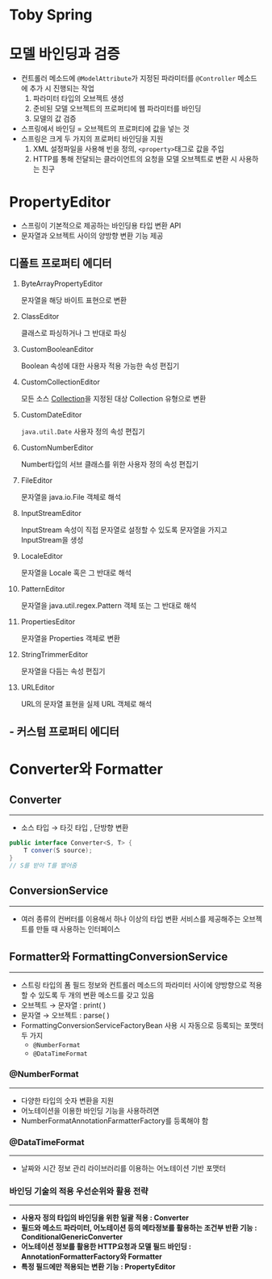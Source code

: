 # Toby Spring

# 모델 바인딩과 검증


- 컨트롤러 메소드에 `@ModelAttribute`가 지정된 파라미터를 `@Controller` 메소드에 추가 시 진행되는 작업
    1. 파라미터 타입의 오브젝트 생성
    2. 준비된 모델 오브젝트의 프로퍼티에 웹 파라미터를 바인딩
    3. 모델의 값 검증
- 스프링에서 바인딩 = 오브젝트의 프로퍼티에 값을 넣는 것
- 스프링은 크게 두 가지의 프로퍼티 바인딩을 지원
    1. XML 설정파일을 사용해 빈을 정의, `<property>`태그로 값을 주입
    2. HTTP를 통해 전달되는 클라이언트의 요청을 모델 오브젝트로 변환 시 사용하는 친구

# PropertyEditor


- 스프링이 기본적으로 제공하는 바인딩용 타입 변환 API
- 문자열과 오브젝트 사이의 양방향 변환 기능 제공

## 디폴트 프로퍼티 에디터

1. ByteArrayPropertyEditor
    
    문자열을 해당 바이트 표현으로 변환
    
2. ClassEditor
    
    클래스로 파싱하거나 그 반대로 파싱
    
3. CustomBooleanEditor
    
    Boolean 속성에 대한 사용자 적용 가능한 속성 편집기
    
4. CustomCollectionEditor
    
    모든 소스 [Collection](Collection.md)을 지정된 대상 Collection 유형으로 변환
    
5. CustomDateEditor
    
    `java.util.Date` 사용자 정의 속성 편집기
    
6. CustomNumberEditor
    
    Number타입의 서브 클래스를 위한 사용자 정의 속성 편집기
    
7. FileEditor
    
    문자열을 java.io.File 객체로 해석
    
8. InputStreamEditor
    
    InputStream 속성이 직접 문자열로 설정할 수 있도록 문자열을 가지고 InputStream을 생성
    
9. LocaleEditor
    
    문자열을 Locale 혹은 그 반대로 해석
    
10. PatternEditor
    
    문자열을 java.util.regex.Pattern 객체 또는 그 반대로 해석
    
11. PropertiesEditor
    
    문자열을 Properties 객체로 변환
    
12. StringTrimmerEditor
    
    문자열을 다듬는 속성 편집기
    
13. URLEditor
    
    URL의 문자열 표현을 실제 URL 객체로 해석
    

## - 커스텀 프로퍼티 에디터

# Converter와 Formatter


## Converter
---

- 소스 타입 → 타깃 타입 , 단방향 변환

```java
public interface Converter<S, T> {
	T conver(S source);
}
// S를 받아 T를 뱉어줌
```

## ConversionService
---

- 여러 종류의 컨버터를 이용해서 하나 이상의 타입 변환 서비스를 제공해주는 오브젝트를 만들 때 사용하는 인터페이스

## Formatter와 FormattingConversionService

---

- 스트링 타입의 폼 필드 정보와 컨트롤러 메소드의 파라미터 사이에 양방향으로 적용할 수 있도록 두 개의 변환 메소드를 갖고 있음
- 오브젝트 → 문자열 : print( )
- 문자열 → 오브젝트 : parse( )
- FormattingConversionServiceFactoryBean 사용 시 자동으로 등록되는 포맷터 두 가지
    - `@NumberFormat`
    - `@DataTimeFormat`

### @NumberFormat

---

- 다양한 타입의 숫자 변환을 지원
- 어노테이션을 이용한 바인딩 기능을 사용하려면
- NumberFormatAnnotationFarmatterFactory를 등록해야 함

### @DataTimeFormat

---

- 날짜와 시간 정보 관리 라이브러리를 이용하는 어노테이션 기반 포맷터

### 바인딩 기술의 적용 우선순위와 활용 전략
---
- **사용자 정의 타입의 바인딩을 위한 일괄 적용 : Converter**
- **필드와 메소드 파라미터, 어노테이션 등의 메타정보를 활용하는 조건부 반환 기능 : ConditionalGenericConverter**
- **어노테이션 정보를 활용한 HTTP요청과 모델 필드 바인딩 : AnnotationFormatterFactory와 Formatter**
- **특정 필드에만 적용되는 변환 기능 : PropertyEditor**